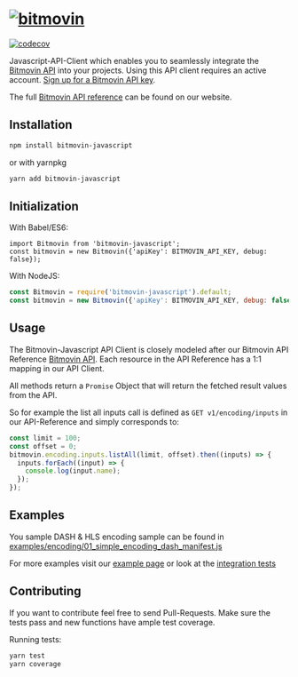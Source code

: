 # [![bitmovin](https://cloudfront-prod.bitmovin.com/wp-content/themes/Bitmovin-V-0.1/images/logo3.png)](http://www.bitmovin.com)
[![codecov](https://codecov.io/gh/bitmovin/bitmovin-javascript/branch/master/graph/badge.svg?token=RTe2DSu4fG)](https://codecov.io/gh/bitmovin/bitmovin-javascript)

Javascript-API-Client which enables you to seamlessly integrate the [Bitmovin API](https://bitmovin.com/video-infrastructure-service-bitmovin-api/) into your projects.
Using this API client requires an active account. [Sign up for a Bitmovin API key](https://bitmovin.com/bitmovins-video-api/).

The full [Bitmovin API reference](https://bitmovin.com/encoding-documentation/bitmovin-api/) can be found on our website.

Installation 
------------

``` bash
npm install bitmovin-javascript
```
or with yarnpkg
``` bash
yarn add bitmovin-javascript
```

Initialization
----------

With Babel/ES6:
```es6
import Bitmovin from 'bitmovin-javascript';
const bitmovin = new Bitmovin({'apiKey': BITMOVIN_API_KEY, debug: false});
```

With NodeJS:

```js
const Bitmovin = require('bitmovin-javascript').default;
const bitmovin = new Bitmovin({'apiKey': BITMOVIN_API_KEY, debug: false});
```

Usage
-----------

The Bitmovin-Javascript API Client is closely modeled after our Bitmovin API Reference [Bitmovin API](https://bitmovin.com/encoding-documentation/bitmovin-api/).
Each resource in the API Reference has a 1:1 mapping in our API Client.

All methods return a `Promise` Object that will return the fetched result values from the API.

So for example the list all inputs call is defined as `GET v1/encoding/inputs` in our API-Reference and simply corresponds to:

```js
const limit = 100;
const offset = 0;
bitmovin.encoding.inputs.listAll(limit, offset).then((inputs) => {
  inputs.forEach((input) => {
    console.log(input.name);
  });
});
```

Examples
-----------

You sample DASH & HLS encoding sample can be found in [examples/encoding/01_simple_encoding_dash_manifest.js](https://github.com/bitmovin/bitmovin-javascript/blob/develop/examples/encoding/01_simple_encoding_dash_manifest.js)

For more examples visit our [example page](https://github.com/bitmovin/bitmovin-javascript/tree/develop/examples/encoding) or look at the [integration tests](https://github.com/bitmovin/bitmovin-javascript/tree/develop/tests_it)

Contributing
-----------

If you want to contribute feel free to send Pull-Requests. Make sure the tests pass and new functions have ample test coverage.

Running tests:

``` bash
yarn test
yarn coverage
```
